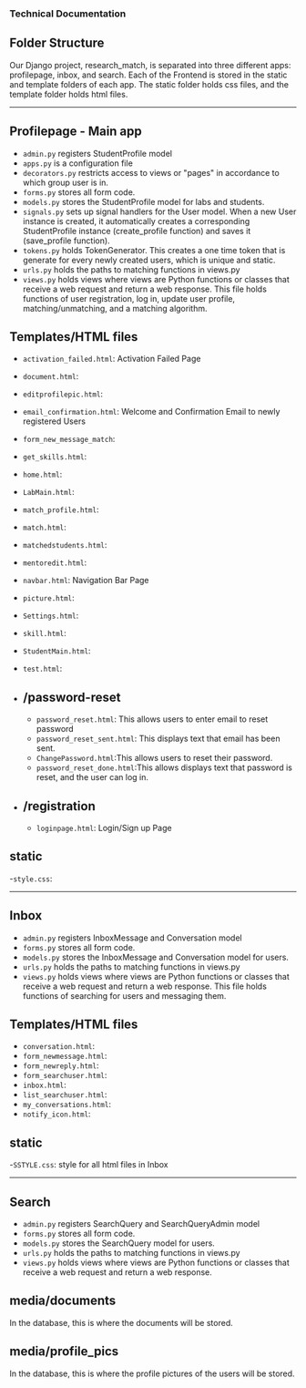 ### Technical Documentation

## Folder Structure
Our Django project, research_match, is separated into three different apps: profilepage, inbox, and search. Each of the Frontend is stored in the static and template folders of each app. The static folder holds css files, and the template folder holds html files.

---
## Profilepage - Main app

- `admin.py` registers StudentProfile model
- `apps.py` is a configuration file
- `decorators.py` restricts access to views or "pages" in accordance to which group user is in.
- `forms.py` stores all form code.
- `models.py` stores the StudentProfile model for labs and students.
- `signals.py` sets up signal handlers for the User model. When a new User instance is created, it automatically creates a corresponding StudentProfile instance (create_profile function) and saves it (save_profile function).
- `tokens.py` holds TokenGenerator. This creates a one time token that is generate for every newly created users, which is unique and static.
- `urls.py` holds the paths to matching functions in views.py
- `views.py` holds views where views are Python functions or classes that receive a web request and return a web response. This file holds functions of user registration, log in, update user profile, matching/unmatching, and a matching algorithm.

## Templates/HTML files

- `activation_failed.html`: Activation Failed Page
- `document.html`:
- `editprofilepic.html`:
- `email_confirmation.html`: Welcome and Confirmation Email to newly registered Users
- `form_new_message_match`:
- `get_skills.html`:
- `home.html`:
- `LabMain.html`:
- `match_profile.html`:
- `match.html`:
- `matchedstudents.html`:
- `mentoredit.html`:
- `navbar.html`: Navigation Bar Page
- `picture.html`:
- `Settings.html`:
- `skill.html`:
- `StudentMain.html`:
- `test.html`:

- ## /password-reset
    - `password_reset.html`: This allows users to enter email to reset password  
    - `password_reset_sent.html`: This displays text that email has been sent.  
    - `ChangePassword.html`:This allows users to reset their password. 
    - `password_reset_done.html`:This allows displays text that password is reset, and the user can log in.

- ## /registration
    - `loginpage.html`: Login/Sign up Page
  
## static
-`style.css`:

---
## Inbox

- `admin.py` registers InboxMessage and Conversation model
- `forms.py` stores all form code.
- `models.py` stores the InboxMessage and Conversation model for users.
- `urls.py` holds the paths to matching functions in views.py
- `views.py` holds views where views are Python functions or classes that receive a web request and return a web response. This file holds functions of searching for users and messaging them.

## Templates/HTML files
- `conversation.html`:
- `form_newmessage.html`:
- `form_newreply.html`:
- `form_searchuser.html`:
- `inbox.html`:
- `list_searchuser.html`:
- `my_conversations.html`:
- `notify_icon.html`:

## static
-`SSTYLE.css`: style for all html files in Inbox

---
## Search
- `admin.py` registers SearchQuery and SearchQueryAdmin model
- `forms.py` stores all form code.
- `models.py` stores the SearchQuery model for users.
- `urls.py` holds the paths to matching functions in views.py
- `views.py` holds views where views are Python functions or classes that receive a web request and return a web response.

## media/documents
In the database, this is where the documents will be stored.

## media/profile_pics
In the database, this is where the profile pictures of the users will be stored.


